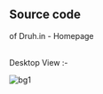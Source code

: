 ## Source code
of
Druh.in - Homepage
<br>

<br>
Desktop View :-
<br>

![bg1](https://user-images.githubusercontent.com/46156118/72636048-3bcd5480-3984-11ea-8d1a-076d44064475.png)
